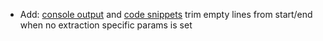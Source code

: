 * Add: [console output](snippets/CLI#output-highlight) and [code snippets](snippets/external-code-snippets) trim empty lines from start/end when no extraction specific params is set